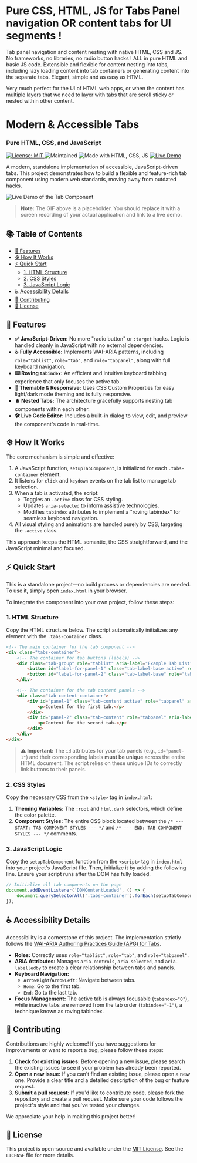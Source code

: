 # Pure CSS, HTML, JS for Tabs Panel navigation OR content tabs for UI segments !

Tab panel navigation and content nesting with native HTML, CSS and JS. No frameworks, no libraries, no radio button hacks ! ALL in pure HTML and basic JS code. Extensible and flexible for content nesting into tabs, including lazy loading content into tab containers or generating content into the separate tabs.  Elegant, simple and as easy as HTML.


Very much perfect for the UI of HTML web apps, or when the content has multiple layers that we
need to layer with tabs that are scroll sticky or nested within other content.






# Modern & Accessible Tabs
### Pure HTML, CSS, and JavaScript

<!-- Badges -->
<p>
  <a href="LICENSE">
    <img src="https://img.shields.io/badge/License-MIT-yellow.svg" alt="License: MIT">
  </a>
  <img src="https://img.shields.io/badge/Maintained%3F-yes-green.svg" alt="Maintained">
  <img src="https://img.shields.io/badge/Made%20with-HTML%2C%20CSS%2C%20JS-1f425f.svg" alt="Made with HTML, CSS, JS">
  <a href="#"> <!-- Placeholder for Live Demo link -->
    <img src="https://img.shields.io/badge/Live-Demo-brightgreen" alt="Live Demo">
  </a>
</p>

A modern, standalone implementation of accessible, JavaScript-driven tabs. This project demonstrates how to build a flexible and feature-rich tab component using modern web standards, moving away from outdated hacks.

![Live Demo of the Tab Component](https://user-images.githubusercontent.com/12556889/134862458-767a1a8a-7956-4b6a-9286-0a373e35a1a1.gif)
> **Note:** The GIF above is a placeholder. You should replace it with a screen recording of your actual application and link to a live demo.

## 📚 Table of Contents
- [🚀 Features](#features)
- [⚙️ How It Works](#how-it-works)
- [⚡️ Quick Start](#quick-start)
  - [1. HTML Structure](#1-html-structure)
  - [2. CSS Styles](#2-css-styles)
  - [3. JavaScript Logic](#3-javascript-logic)
- [♿ Accessibility Details](#accessibility-details)
- [🤝 Contributing](#contributing)
- [📜 License](#license)


## 🚀 Features

-   **✅ JavaScript-Driven:** No more "radio button" or `:target` hacks. Logic is handled cleanly in JavaScript with no external dependencies.
-   **♿ Fully Accessible:** Implements WAI-ARIA patterns, including `role="tablist"`, `role="tab"`, and `role="tabpanel"`, along with full keyboard navigation.
-   **⌨️ Roving `tabindex`:** An efficient and intuitive keyboard tabbing experience that only focuses the active tab.
-   **🎨 Themable & Responsive:** Uses CSS Custom Properties for easy light/dark mode theming and is fully responsive.
-   **🪆 Nested Tabs:** The architecture gracefully supports nesting tab components within each other.
-   **🛠️ Live Code Editor:** Includes a built-in dialog to view, edit, and preview the component's code in real-time.

## ⚙️ How It Works

The core mechanism is simple and effective:

1.  A JavaScript function, `setupTabComponent`, is initialized for each `.tabs-container` element.
2.  It listens for `click` and `keydown` events on the tab list to manage tab selection.
3.  When a tab is activated, the script:
    -   Toggles an `.active` class for CSS styling.
    -   Updates `aria-selected` to inform assistive technologies.
    -   Modifies `tabindex` attributes to implement a "roving tabindex" for seamless keyboard navigation.
4.  All visual styling and animations are handled purely by CSS, targeting the `.active` class.

This approach keeps the HTML semantic, the CSS straightforward, and the JavaScript minimal and focused.

## ⚡️ Quick Start

This is a standalone project—no build process or dependencies are needed. To use it, simply open `index.html` in your browser.

To integrate the component into your own project, follow these steps:

### 1. HTML Structure

Copy the HTML structure below. The script automatically initializes any element with the `.tabs-container` class.

```html
<!-- The main container for the tab component -->
<div class="tabs-container">
    <!-- The container for tab buttons (labels) -->
    <div class="tab-group" role="tablist" aria-label="Example Tab List">
        <button id="label-for-panel-1" class="tab-label-base active" role="tab" aria-controls="panel-1" aria-selected="true" tabindex="0">Tab One</button>
        <button id="label-for-panel-2" class="tab-label-base" role="tab" aria-controls="panel-2" aria-selected="false" tabindex="-1">Tab Two</button>
    </div>

    <!-- The container for the tab content panels -->
    <div class="tab-content-container">
        <div id="panel-1" class="tab-content active" role="tabpanel" aria-labelledby="label-for-panel-1">
            <p>Content for the first tab.</p>
        </div>
        <div id="panel-2" class="tab-content" role="tabpanel" aria-labelledby="label-for-panel-2">
            <p>Content for the second tab.</p>
        </div>
    </div>
</div>
```

> **⚠️ Important:** The `id` attributes for your tab panels (e.g., `id="panel-1"`) and their corresponding labels **must be unique** across the entire HTML document. The script relies on these unique IDs to correctly link buttons to their panels.

### 2. CSS Styles

Copy the necessary CSS from the `<style>` tag in `index.html`:
1.  **Theming Variables:** The `:root` and `html.dark` selectors, which define the color palette.
2.  **Component Styles:** The entire CSS block located between the `/* --- START: TAB COMPONENT STYLES --- */` and `/* --- END: TAB COMPONENT STYLES --- */` comments.

### 3. JavaScript Logic

Copy the `setupTabComponent` function from the `<script>` tag in `index.html` into your project's JavaScript file. Then, initialize it by adding the following line. Ensure your script runs after the DOM has fully loaded.

```javascript
// Initialize all tab components on the page
document.addEventListener('DOMContentLoaded', () => {
    document.querySelectorAll('.tabs-container').forEach(setupTabComponent);
});
```

## ♿ Accessibility Details

Accessibility is a cornerstone of this project. The implementation strictly follows the [WAI-ARIA Authoring Practices Guide (APG) for Tabs](https://www.w3.org/WAI/ARIA/apg/patterns/tabpanel/).

-   **Roles:** Correctly uses `role="tablist"`, `role="tab"`, and `role="tabpanel"`.
-   **ARIA Attributes:** Manages `aria-controls`, `aria-selected`, and `aria-labelledby` to create a clear relationship between tabs and panels.
-   **Keyboard Navigation:**
    -   `ArrowRight`/`ArrowLeft`: Navigate between tabs.
    -   `Home`: Go to the first tab.
    -   `End`: Go to the last tab.
-   **Focus Management:** The active tab is always focusable (`tabindex="0"`), while inactive tabs are removed from the tab order (`tabindex="-1"`), a technique known as roving tabindex.

## 🤝 Contributing

Contributions are highly welcome! If you have suggestions for improvements or want to report a bug, please follow these steps:

1.  **Check for existing issues:** Before opening a new issue, please search the existing issues to see if your problem has already been reported.
2.  **Open a new issue:** If you can't find an existing issue, please open a new one. Provide a clear title and a detailed description of the bug or feature request.
3.  **Submit a pull request:** If you'd like to contribute code, please fork the repository and create a pull request. Make sure your code follows the project's style and that you've tested your changes.

We appreciate your help in making this project better!

## 📜 License

This project is open-source and available under the [MIT License](LICENSE). See the `LICENSE` file for more details.
